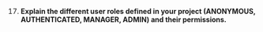 
17. **Explain the different user roles defined in your project (ANONYMOUS, AUTHENTICATED, MANAGER, ADMIN) and their permissions.**